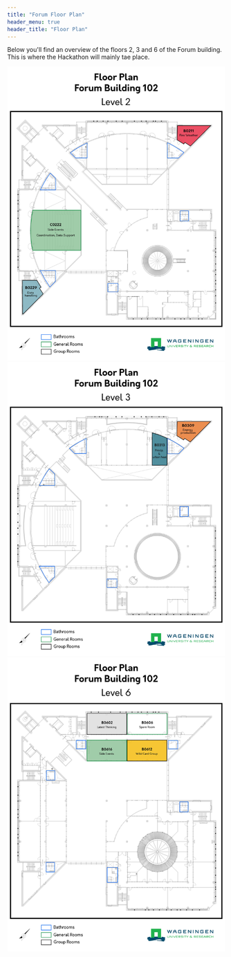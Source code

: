 ```yaml
---
title: "Forum Floor Plan"
header_menu: true
header_title: "Floor Plan"
---
```

Below you'll find an overview of the floors 2, 3 and 6 of the Forum building. This is where the Hackathon will mainly tae place.

![Forum Building Level 2 - Map](images/Floor_Plan_Level2.jpg)
![Forum Building Level 3 - Map](images/Floor_Plan_Level3.jpg)
![Forum Building Level 6 - Map](images/Floor_Plan_Level6.jpg)